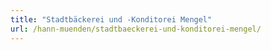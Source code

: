 ```yaml
---
title: "Stadtbäckerei und -Konditorei Mengel"
url: /hann-muenden/stadtbaeckerei-und-konditorei-mengel/
---
```

